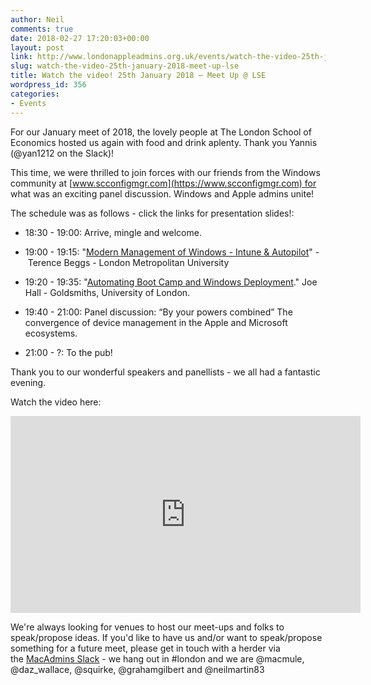 ```yaml
---
author: Neil
comments: true
date: 2018-02-27 17:20:03+00:00
layout: post
link: http://www.londonappleadmins.org.uk/events/watch-the-video-25th-january-2018-meet-up-lse/
slug: watch-the-video-25th-january-2018-meet-up-lse
title: Watch the video! 25th January 2018 – Meet Up @ LSE
wordpress_id: 356
categories:
- Events
---
```


For our January meet of 2018, the lovely people at The London School of Economics hosted us again with food and drink aplenty. Thank you Yannis (@yan1212 on the Slack)!

This time, we were thrilled to join forces with our friends from the Windows community at [www.scconfigmgr.com](https://www.scconfigmgr.com) for what was an exciting panel discussion. Windows and Apple admins unite!

The schedule was as follows - click the links for presentation slides!:



 	
  * 18:30 - 19:00: Arrive, mingle and welcome.

 	
  * 19:00 - 19:15: "[Modern Management of Windows - Intune & Autopilot](/presentations/2018.02.27-LSE-Demo-25th-Windows-AutoPilot-and-Intune-2.pdf)" - Terence Beggs - London Metropolitan University

 	
  * 19:20 - 19:35: "[Automating Boot Camp and Windows Deployment](/presentations/2018.02.27-talk-slides.pdf)." Joe Hall - Goldsmiths, University of London.

 	
  * 19:40 - 21:00: Panel discussion: “By your powers combined” The convergence of device management in the Apple and Microsoft ecosystems.

 	
  * 21:00 - ?: To the pub!


Thank you to our wonderful speakers and panellists - we all had a fantastic evening.

Watch the video here:

<iframe width="560" height="315" src="https://www.youtube.com/embed/th78HH_NBQg" frameborder="0" allow="accelerometer; autoplay; encrypted-media; gyroscope; picture-in-picture" allowfullscreen></iframe>

We're always looking for venues to host our meet-ups and folks to speak/propose ideas. If you'd like to have us and/or want to speak/propose something for a future meet, please get in touch with a herder via the [MacAdmins Slack](https://macadmins.herokuapp.com/) - we hang out in #london and we are @macmule, @daz_wallace, @squirke, @grahamgilbert and @neilmartin83
